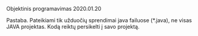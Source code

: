 Objektinis programavimas 2020.01.20

Pastaba. Pateikiami tik užduočių sprendimai java failuose (*.java), ne visas JAVA projektas. Kodą reiktų persikelti į savo projektą.